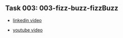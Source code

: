 ## Task 003: 003-fizz-buzz-fizzBuzz

*  [linkedin video](https://www.linkedin.com/posts/mohammad-taheri1_tdd-javascript-jest-activity-6925803578406125568-1qRR?utm_source=linkedin_share&utm_medium=member_desktop_web)

*  [youtube video](https://www.youtube.com/watch?v=kMVgGN_vg5c)
